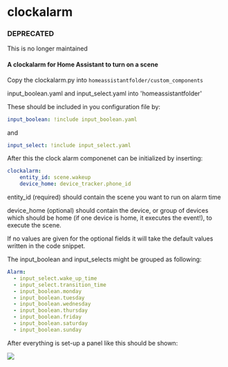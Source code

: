 # clockalarm
### DEPRECATED 
This is no longer maintained 

#### A clockalarm for Home Assistant to turn on a scene

Copy the clockalarm.py into `homeassistantfolder/custom_components`

input_boolean.yaml and input_select.yaml into 'homeassistantfolder'

These should be included in you configuration file by:
```yaml
input_boolean: !include input_boolean.yaml
```
and
```yaml
input_select: !include input_select.yaml
```


After this the clock alarm componenet can be initialized by inserting:

```yaml
clockalarm:
    entity_id: scene.wakeup
    device_home: device_tracker.phone_id

```

entity_id (required) should contain the scene you want to run on alarm time

device_home (optional) should contain the device, or group of devices which should be home (if one device is home, it executes the event!), to execute the scene.


If no values are given for the optional fields it will take the default values written in the code snippet.

The input_boolean and input_selects might be grouped as following:

```yaml
Alarm:
  - input_select.wake_up_time
  - input_select.transition_time
  - input_boolean.monday
  - input_boolean.tuesday
  - input_boolean.wednesday
  - input_boolean.thursday
  - input_boolean.friday
  - input_boolean.saturday
  - input_boolean.sunday
```
After everything is set-up a panel like this should be shown:

![](http://i.imgur.com/NeUNBjD.png)

